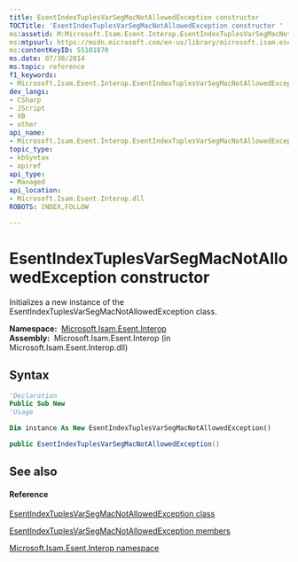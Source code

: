 ```yaml
---
title: EsentIndexTuplesVarSegMacNotAllowedException constructor 
TOCTitle: 'EsentIndexTuplesVarSegMacNotAllowedException constructor '
ms:assetid: M:Microsoft.Isam.Esent.Interop.EsentIndexTuplesVarSegMacNotAllowedException.#ctor
ms:mtpsurl: https://msdn.microsoft.com/en-us/library/microsoft.isam.esent.interop.esentindextuplesvarsegmacnotallowedexception.esentindextuplesvarsegmacnotallowedexception(v=EXCHG.10)
ms:contentKeyID: 55101870
ms.date: 07/30/2014
ms.topic: reference
f1_keywords:
- Microsoft.Isam.Esent.Interop.EsentIndexTuplesVarSegMacNotAllowedException.EsentIndexTuplesVarSegMacNotAllowedException
dev_langs:
- CSharp
- JScript
- VB
- other
api_name: 
- Microsoft.Isam.Esent.Interop.EsentIndexTuplesVarSegMacNotAllowedException..ctor
topic_type: 
- kbSyntax
- apiref
api_type: 
- Managed
api_location: 
- Microsoft.Isam.Esent.Interop.dll
ROBOTS: INDEX,FOLLOW

---
```


# EsentIndexTuplesVarSegMacNotAllowedException constructor

Initializes a new instance of the EsentIndexTuplesVarSegMacNotAllowedException class.

**Namespace:**  [Microsoft.Isam.Esent.Interop](hh596136\(v=exchg.10\).md)  
**Assembly:**  Microsoft.Isam.Esent.Interop (in Microsoft.Isam.Esent.Interop.dll)

## Syntax

``` vb
'Declaration
Public Sub New
'Usage

Dim instance As New EsentIndexTuplesVarSegMacNotAllowedException()
```

``` csharp
public EsentIndexTuplesVarSegMacNotAllowedException()
```

## See also

#### Reference

[EsentIndexTuplesVarSegMacNotAllowedException class](dn319430\(v=exchg.10\).md)

[EsentIndexTuplesVarSegMacNotAllowedException members](dn350499\(v=exchg.10\).md)

[Microsoft.Isam.Esent.Interop namespace](hh596136\(v=exchg.10\).md)

